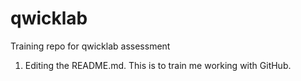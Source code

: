 # qwicklab
Training repo for qwicklab assessment
1. Editing the README.md. This is to train me working with GitHub.
